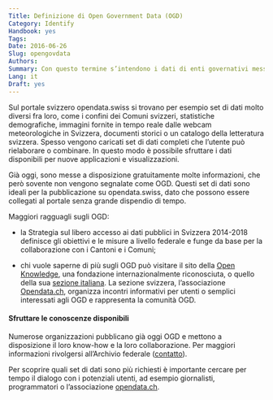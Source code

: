 ```yaml
---
Title: Definizione di Open Government Data (OGD)
Category: Identify
Handbook: yes
Tags:
Date: 2016-06-26
Slug: opengovdata
Authors:
Summary: Con questo termine s’intendono i dati di enti governativi messi gratuitamente a disposizione di tutti gli interessati, possibilmente in un formato leggibile dalle macchine (machine readable), per il loro riutilizzo («dati aperti»).
Lang: it
Draft: yes
---
```


Sul portale svizzero opendata.swiss si trovano per esempio set di dati molto diversi fra loro, come i confini dei Comuni svizzeri, statistiche demografiche, immagini fornite in tempo reale dalle webcam meteorologiche in Svizzera, documenti storici o un catalogo della letteratura svizzera. Spesso vengono caricati set di dati completi che l’utente può rielaborare o combinare. In questo modo è possibile sfruttare i dati disponibili per nuove applicazioni e visualizzazioni.

Già oggi, sono messe a disposizione gratuitamente molte informazioni, che però sovente non vengono segnalate come OGD. Questi set di dati sono ideali per la pubblicazione su opendata.swiss, dato che possono essere collegati al portale senza grande dispendio di tempo.

Maggiori ragguagli sugli OGD:

* la Strategia sul libero accesso ai dati pubblici in Svizzera 2014-2018 definisce gli obiettivi e le misure a livello federale e funge da base per la collaborazione con i Cantoni e i Comuni; 

* chi vuole saperne di più sugli OGD può visitare il sito della [Open Knowledge](https://okfn.org/), una fondazione internazionalmente riconosciuta, o quello della sua [sezione italiana](http://it.okfn.org/). La sezione svizzera, l’associazione [Opendata.ch](http://opendata.ch), organizza incontri informativi per utenti o semplici interessati agli OGD e rappresenta la comunità OGD. 

#### Sfruttare le conoscenze disponibili

Numerose organizzazioni pubblicano già oggi OGD e mettono a disposizione il loro know-how e la loro collaborazione. Per maggiori informazioni rivolgersi all’Archivio federale ([contatto](mailto:opendata@bar.admin.ch)).

Per scoprire quali set di dati sono più richiesti è importante cercare per tempo il dialogo con i potenziali utenti, ad esempio giornalisti, programmatori o l’associazione [opendata.ch](http://www.opendata.ch).
